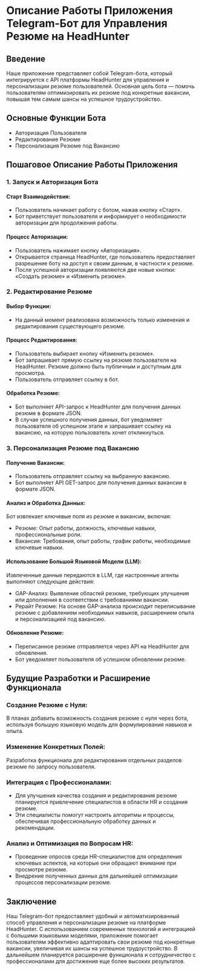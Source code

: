 # Описание Работы Приложения Telegram-Бот для Управления Резюме на HeadHunter

## Введение

Наше приложение представляет собой Telegram-бота, который интегрируется с API платформы HeadHunter для управления и персонализации резюме пользователей. Основная цель бота — помочь пользователям оптимизировать их резюме под конкретные вакансии, повышая тем самым шансы на успешное трудоустройство.

## Основные Функции Бота

- Авторизация Пользователя
- Редактирование Резюме
- Персонализация Резюме под Вакансию

## Пошаговое Описание Работы Приложения

### 1. Запуск и Авторизация Бота

#### Старт Взаимодействия:
- Пользователь начинает работу с ботом, нажав кнопку «Старт».
- Бот приветствует пользователя и информирует о необходимости авторизации для продолжения работы.

#### Процесс Авторизации:
- Пользователь нажимает кнопку «Авторизация».
- Открывается страница HeadHunter, где пользователь предоставляет разрешение боту на доступ к своим данным, в частности к резюме.
- После успешной авторизации появляются две новые кнопки: «Создать резюме» и «Изменить резюме».

### 2. Редактирование Резюме

#### Выбор Функции:
- На данный момент реализована возможность только изменения и редактирования существующего резюме.

#### Процесс Редактирования:
- Пользователь выбирает кнопку «Изменить резюме».
- Бот запрашивает прямую ссылку на резюме пользователя на HeadHunter. Резюме должно быть публичным и доступным для просмотра.
- Пользователь отправляет ссылку в бот.

#### Обработка Резюме:
- Бот выполняет API-запрос к HeadHunter для получения данных резюме в формате JSON.
- В случае успешного получения данных, бот уведомляет пользователя об успешном этапе и запрашивает ссылку на вакансию, на которую пользователь хочет откликнуться.

### 3. Персонализация Резюме под Вакансию

#### Получение Вакансии:
- Пользователь отправляет ссылку на выбранную вакансию.
- Бот выполняет API GET-запрос для получения данных вакансии в формате JSON.

#### Анализ и Обработка Данных:
Бот извлекает ключевые поля из резюме и вакансии, включая:
- Резюме: Опыт работы, должность, ключевые навыки, профессиональные роли.
- Вакансия: Требования, опыт работы, график работы, необходимые ключевые навыки.

#### Использование Большой Языковой Модели (LLM):
Извлеченные данные передаются в LLM, где настроенные агенты выполняют следующие действия:
- GAP-Анализ: Выявление областей резюме, требующих улучшения или дополнения в соответствии с требованиями вакансии.
- Рерайт Резюме: На основе GAP-анализа происходит переписывание резюме с добавлением необходимых навыков, расширением опыта и персонализацией под вакансию.

#### Обновление Резюме:
- Переписанное резюме отправляется через API на HeadHunter для обновления.
- Бот уведомляет пользователя об успешном обновлении резюме.

## Будущие Разработки и Расширение Функционала

### Создание Резюме с Нуля:
В планах добавить возможность создания резюме с нуля через бота, используя большую языковую модель для формулирования навыков и опыта.

### Изменение Конкретных Полей:
Разработка функционала для редактирования отдельных разделов резюме по запросу пользователя.

### Интеграция с Профессионалами:
- Для улучшения качества создания и редактирования резюме планируется привлечение специалистов в области HR и создания резюме.
- Эти специалисты помогут настроить алгоритмы и процессы, обеспечивая профессиональную обработку данных и рекомендации.

### Анализ и Оптимизация по Вопросам HR:
- Проведение опросов среди HR-специалистов для определения ключевых аспектов, на которые они обращают внимание при просмотре резюме.
- Внедрение полученных данных для дальнейшей оптимизации процессов персонализации резюме.

## Заключение

Наш Telegram-бот предоставляет удобный и автоматизированный способ управления и персонализации резюме на платформе HeadHunter. С использованием современных технологий и интеграцией с большими языковыми моделями, приложение помогает пользователям эффективно адаптировать свои резюме под конкретные вакансии, увеличивая их шансы на успешное трудоустройство. В дальнейшем планируется расширение функционала и сотрудничество с профессионалами для достижения еще более высоких результатов.
